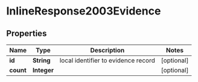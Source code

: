 
# InlineResponse2003Evidence

## Properties
Name | Type | Description | Notes
------------ | ------------- | ------------- | -------------
**id** | **String** | local identifier to evidence record |  [optional]
**count** | **Integer** |  |  [optional]



